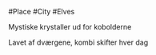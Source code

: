 #Place
#City 
#Elves 

Mystiske krystaller ud for kobolderne

Lavet af dværgene, kombi skifter hver dag
